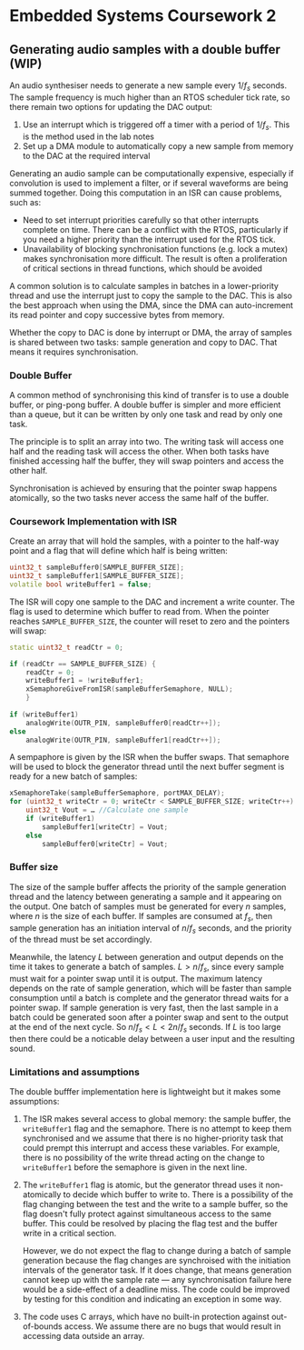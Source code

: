 # Embedded Systems Coursework 2
## Generating audio samples with a double buffer (WIP)

An audio synthesiser needs to generate a new sample every $1/f_s$ seconds.
The sample frequency is much higher than an RTOS scheduler tick rate, so there remain two options for updating the DAC output:

1. Use an interrupt which is triggered off a timer with a period of $1/f_s$. This is the method used in the lab notes
2. Set up a DMA module to automatically copy a new sample from memory to the DAC at the required interval

Generating an audio sample can be computationally expensive, especially if convolution is used to implement a filter, or if several waveforms are being summed together.
Doing this computation in an ISR can cause problems, such as:

- Need to set interrupt priorities carefully so that other interrupts complete on time.
  There can be a conflict with the RTOS, particularly if you need a higher priority than the interrupt used for the RTOS tick.
- Unavailability of blocking synchronisation functions (e.g. lock a mutex) makes synchronisation more difficult.
  The result is often a proliferation of critical sections in thread functions, which should be avoided
  
A common solution is to calculate samples in batches in a lower-priority thread and use the interrupt just to copy the sample to the DAC.
This is also the best approach when using the DMA, since the DMA can auto-increment its read pointer and copy successive bytes from memory.

Whether the copy to DAC is done by interrupt or DMA, the array of samples is shared between two tasks: sample generation and copy to DAC.
That means it requires synchronisation.

### Double Buffer

A common method of synchronising this kind of transfer is to use a double buffer, or ping-pong buffer.
A double buffer is simpler and more efficient than a queue, but it can be written by only one task and read by only one task.

The principle is to split an array into two.
The writing task will access one half and the reading task will access the other.
When both tasks have finished accessing half the buffer, they will swap pointers and access the other half.

Synchronisation is achieved by ensuring that the pointer swap happens atomically, so the two tasks never access the same half of the buffer.

### Coursework Implementation with ISR

Create an array that will hold the samples, with a pointer to the half-way point and a flag that will define which half is being written:

```c++
uint32_t sampleBuffer0[SAMPLE_BUFFER_SIZE];
uint32_t sampleBuffer1[SAMPLE_BUFFER_SIZE];
volatile bool writeBuffer1 = false;
```

The ISR will copy one sample to the DAC and increment a write counter.
The flag is used to determine which buffer to read from.
When the pointer reaches `SAMPLE_BUFFER_SIZE`, the counter will reset to zero and the pointers will swap:

```c++
static uint32_t readCtr = 0;

if (readCtr == SAMPLE_BUFFER_SIZE) {
	readCtr = 0;
	writeBuffer1 = !writeBuffer1;
	xSemaphoreGiveFromISR(sampleBufferSemaphore, NULL);
	}
	
if (writeBuffer1)
	analogWrite(OUTR_PIN, sampleBuffer0[readCtr++]);
else
	analogWrite(OUTR_PIN, sampleBuffer1[readCtr++]);
```

A sempaphore is given by the ISR when the buffer swaps.
That semaphore will be used to block the generator thread until the next buffer segment is ready for a new batch of samples:

```c++
xSemaphoreTake(sampleBufferSemaphore, portMAX_DELAY);
for (uint32_t writeCtr = 0; writeCtr < SAMPLE_BUFFER_SIZE; writeCtr++) {
	uint32_t Vout = … //Calculate one sample
	if (writeBuffer1)
		sampleBuffer1[writeCtr] = Vout;
	else
		sampleBuffer0[writeCtr] = Vout;
```
	
### Buffer size
The size of the sample buffer affects the priority of the sample generation thread and the latency between generating a sample and it appearing on the output.
One batch of samples must be generated for every $n$ samples, where $n$ is the size of each buffer.
If samples are consumed at $f_s$, then sample generation has an initiation interval of $n/f_s$ seconds, and the priority of the thread must be set accordingly.

Meanwhile, the latency $L$ between generation and output depends on the time it takes to generate a batch of samples.
$L \gt n/f_s$, since every sample must wait for a pointer swap until it is output.
The maximum latency depends on the rate of sample generation, which will be faster than sample consumption until a batch is complete and the generator thread waits for a pointer swap.
If sample generation is very fast, then the last sample in a batch could be generated soon after a pointer swap and sent to the output at the end of the next cycle.
So $n/f_s\lt L \lt 2n/f_s$ seconds.
If $L$ is too large then there could be a noticable delay between a user input and the resulting sound.

### Limitations and assumptions
The double bufffer implementation here is lightweight but it makes some assumptions:
1.	The ISR makes several access to global memory: the sample buffer, the `writeBuffer1` flag and the semaphore.
	There is no attempt to keep them synchronised and we assume that there is no higher-priority task that could prempt this interrupt and access these variables.
	For example, there is no possibility of the write thread acting on the change to `writeBuffer1` before the semaphore is given in the next line.
2.	The `writeBuffer1` flag is atomic, but the generator thread uses it non-atomically to decide which buffer to write to.
	There is a possibility of the flag changing between the test and the write to a sample buffer, so the flag doesn't fully protect against simultaneous access to the same buffer.
	This could be resolved by placing the flag test and the buffer write in a critical section.
	
	However, we do not expect the flag to change during a batch of sample generation because the flag changes are synchroised with the initiation intervals of the generator task.
	If it does change, that means generation cannot keep up with the sample rate — any synchronisation failure here would be a side-effect of a deadline miss.
	The code could be improved by testing for this condition and indicating an exception in some way.
3. 	The code uses C arrays, which have no built-in protection against out-of-bounds access.
	We assume there are no bugs that would result in accessing data outside an array.
	

